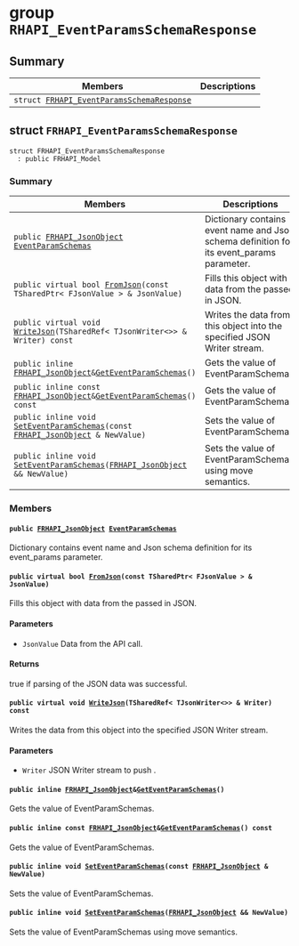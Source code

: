# group `RHAPI_EventParamsSchemaResponse` <a id="group__RHAPI__EventParamsSchemaResponse"></a>

## Summary

 Members                        | Descriptions                                
--------------------------------|---------------------------------------------
`struct `[`FRHAPI_EventParamsSchemaResponse`](#structFRHAPI__EventParamsSchemaResponse) | 

## struct `FRHAPI_EventParamsSchemaResponse` <a id="structFRHAPI__EventParamsSchemaResponse"></a>

```
struct FRHAPI_EventParamsSchemaResponse
  : public FRHAPI_Model
```

### Summary

 Members                        | Descriptions                                
--------------------------------|---------------------------------------------
`public `[`FRHAPI_JsonObject`](undefined.md#structFRHAPI__JsonObject)` `[`EventParamSchemas`](#structFRHAPI__EventParamsSchemaResponse_1aa40d8c50e528ce8456a35b58e44c7bbe) | Dictionary contains event name and Json schema definition for its event_params parameter.
`public virtual bool `[`FromJson`](#structFRHAPI__EventParamsSchemaResponse_1ad7a4d175e117620e4fe094477b10864b)`(const TSharedPtr< FJsonValue > & JsonValue)` | Fills this object with data from the passed in JSON.
`public virtual void `[`WriteJson`](#structFRHAPI__EventParamsSchemaResponse_1aee9cf79731358ff0d654ee83a888a7ce)`(TSharedRef< TJsonWriter<>> & Writer) const` | Writes the data from this object into the specified JSON Writer stream.
`public inline `[`FRHAPI_JsonObject`](undefined.md#structFRHAPI__JsonObject)` & `[`GetEventParamSchemas`](#structFRHAPI__EventParamsSchemaResponse_1ac59fd588bf42e8a3fd8d63e4557f5072)`()` | Gets the value of EventParamSchemas.
`public inline const `[`FRHAPI_JsonObject`](undefined.md#structFRHAPI__JsonObject)` & `[`GetEventParamSchemas`](#structFRHAPI__EventParamsSchemaResponse_1a19f51b10761cc867c81d2ed06fd61b02)`() const` | Gets the value of EventParamSchemas.
`public inline void `[`SetEventParamSchemas`](#structFRHAPI__EventParamsSchemaResponse_1acb8b642988bba54b7ad855bcf18c99eb)`(const `[`FRHAPI_JsonObject`](undefined.md#structFRHAPI__JsonObject)` & NewValue)` | Sets the value of EventParamSchemas.
`public inline void `[`SetEventParamSchemas`](#structFRHAPI__EventParamsSchemaResponse_1aeb9f1bd86e565de192b250bcade39243)`(`[`FRHAPI_JsonObject`](undefined.md#structFRHAPI__JsonObject)` && NewValue)` | Sets the value of EventParamSchemas using move semantics.

### Members

#### `public `[`FRHAPI_JsonObject`](undefined.md#structFRHAPI__JsonObject)` `[`EventParamSchemas`](#structFRHAPI__EventParamsSchemaResponse_1aa40d8c50e528ce8456a35b58e44c7bbe) <a id="structFRHAPI__EventParamsSchemaResponse_1aa40d8c50e528ce8456a35b58e44c7bbe"></a>

Dictionary contains event name and Json schema definition for its event_params parameter.

#### `public virtual bool `[`FromJson`](#structFRHAPI__EventParamsSchemaResponse_1ad7a4d175e117620e4fe094477b10864b)`(const TSharedPtr< FJsonValue > & JsonValue)` <a id="structFRHAPI__EventParamsSchemaResponse_1ad7a4d175e117620e4fe094477b10864b"></a>

Fills this object with data from the passed in JSON.

#### Parameters
* `JsonValue` Data from the API call.

#### Returns
true if parsing of the JSON data was successful.

#### `public virtual void `[`WriteJson`](#structFRHAPI__EventParamsSchemaResponse_1aee9cf79731358ff0d654ee83a888a7ce)`(TSharedRef< TJsonWriter<>> & Writer) const` <a id="structFRHAPI__EventParamsSchemaResponse_1aee9cf79731358ff0d654ee83a888a7ce"></a>

Writes the data from this object into the specified JSON Writer stream.

#### Parameters
* `Writer` JSON Writer stream to push .

#### `public inline `[`FRHAPI_JsonObject`](undefined.md#structFRHAPI__JsonObject)` & `[`GetEventParamSchemas`](#structFRHAPI__EventParamsSchemaResponse_1ac59fd588bf42e8a3fd8d63e4557f5072)`()` <a id="structFRHAPI__EventParamsSchemaResponse_1ac59fd588bf42e8a3fd8d63e4557f5072"></a>

Gets the value of EventParamSchemas.

#### `public inline const `[`FRHAPI_JsonObject`](undefined.md#structFRHAPI__JsonObject)` & `[`GetEventParamSchemas`](#structFRHAPI__EventParamsSchemaResponse_1a19f51b10761cc867c81d2ed06fd61b02)`() const` <a id="structFRHAPI__EventParamsSchemaResponse_1a19f51b10761cc867c81d2ed06fd61b02"></a>

Gets the value of EventParamSchemas.

#### `public inline void `[`SetEventParamSchemas`](#structFRHAPI__EventParamsSchemaResponse_1acb8b642988bba54b7ad855bcf18c99eb)`(const `[`FRHAPI_JsonObject`](undefined.md#structFRHAPI__JsonObject)` & NewValue)` <a id="structFRHAPI__EventParamsSchemaResponse_1acb8b642988bba54b7ad855bcf18c99eb"></a>

Sets the value of EventParamSchemas.

#### `public inline void `[`SetEventParamSchemas`](#structFRHAPI__EventParamsSchemaResponse_1aeb9f1bd86e565de192b250bcade39243)`(`[`FRHAPI_JsonObject`](undefined.md#structFRHAPI__JsonObject)` && NewValue)` <a id="structFRHAPI__EventParamsSchemaResponse_1aeb9f1bd86e565de192b250bcade39243"></a>

Sets the value of EventParamSchemas using move semantics.

